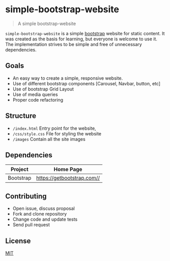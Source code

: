 # simple-bootstrap-website

> A simple bootstrap-website

`simple-bootstrap-website` is a simple [bootstrap](https://getbootstrap.com) website for static content.
It was created as the basis for learning, but everyone is welcome to use it.
The implementation strives to be simple and free of unnecessary dependencies.

## Goals

- An easy way to create a simple, responsive website.
- Use of different bootstrap components [Carousel, Navbar, button, etc]
- Use of bootstrap Grid Layout
- Use of media queries
- Proper code refactoring

## Structure

- `/index.html` Entry point for the website,
- `/css/style.css` File for styling the website
- `/images` Contain all the site images

## Dependencies

| Project   | Home Page                    |
| --------- | ---------------------------- |
| Bootstrap | <https://getbootstrap.com//> |

## Contributing

- Open issue, discuss proposal
- Fork and clone repository
- Change code and update tests
- Send pull request

## License

[MIT](LICENSE)
